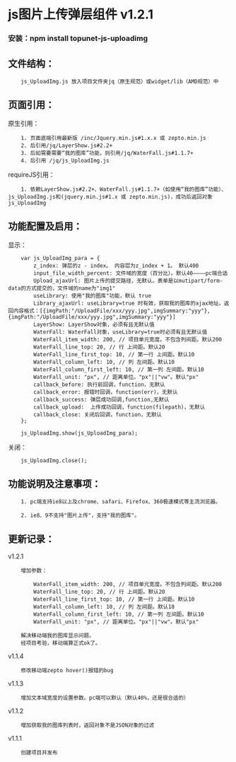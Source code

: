# js图片上传弹层组件 v1.2.1
### 安装：npm install topunet-js-uploadimg

文件结构：
-------------

        js_UploadImg.js 放入项目文件夹jq（原生规范）或widget/lib（AMD规范）中

页面引用：
-------------

原生引用：

        1. 页面底端引用最新版 /inc/Jquery.min.js#1.x.x 或 zepto.min.js
        2. 后引用/jq/LayerShow.js#2.2+
        3. 后如需要需要“我的图库”功能，则引用/jq/WaterFall.js#1.1.7+
        4. 后引用 /jq/js_UploadImg.js

requireJS引用：
        
        1. 依赖LayerShow.js#2.2+、WaterFall.js#1.1.7+（如使用“我的图库”功能）、js_UploadImg.js和(jquery.min.js#1.x 或 zepto.min.js)，成功后返回对象js_UploadImg


功能配置及启用：
--------------

显示：

        var js_UploadImg_para = {
            z_index: 弹层的z - index。 内容层为z_index + 1。 默认400
            input_file_width_percent: 文件域的宽度（百分比）。默认40————pc端合适
            Upload_ajaxUrl: 图片上传的提交路径，无默认。表单是以mutipart/form-data的方式提交的，文件域的name为"img1"
            useLibrary: 使用"我的图库"功能，默认 true
            Library_ajaxUrl: useLibrary=true 时有效，获取我的图库的ajax地址。返回内容格式：[{imgPath:"/UploadFile/xxx/yyy.jpg",imgSummary:"yyy"},{imgPath:"/UploadFile/xxx/yyy.jpg",imgSummary:"yyy"}]
            LayerShow: LayerShow对象，必须有且无默认值
            WaterFall: WaterFall对象，useLibrary=true时必须有且无默认值
            WaterFall_item_width: 200, // 项目单元宽度。不包含列间距。默认200
            WaterFall_line_top: 20, // 行 上间距。默认20
            WaterFall_line_first_top: 10, // 第一行 上间距。默认10
            WaterFall_column_left: 10, // 列 左间距。默认10
            WaterFall_column_first_left: 10, // 第一列 左间距。默认10
            WaterFall_unit: "px", // 距离单位。"px"||"vw"。默认"px"
            callback_before: 执行前回调，function，无默认
            callback_error: 报错时回调，function(err)，无默认
            callback_success: 弹层成功回调,function,无默认
            callback_upload:  上传成功回调，function(filepath)，无默认
            callback_close: 关闭后回调，function，无默认
        };

        js_UploadImg.show(js_UploadImg_para);

关闭：
        
        js_UploadImg.close();


功能说明及注意事项：
--------------

        1. pc端支持ie8以上及chrome、safari、Firefox、360极速模式等主流浏览器。

        2. ie8、9不支持"图片上传"，支持"我的图库"。


更新记录：
--------------
v1.2.1

        增加参数：

            WaterFall_item_width: 200, // 项目单元宽度。不包含列间距。默认200
            WaterFall_line_top: 20, // 行 上间距。默认20
            WaterFall_line_first_top: 10, // 第一行 上间距。默认10
            WaterFall_column_left: 10, // 列 左间距。默认10
            WaterFall_column_first_left: 10, // 第一列 左间距。默认10
            WaterFall_unit: "px", // 距离单位。"px"||"vw"。默认"px"

        解决移动端我的图库显示问题。
        经项目考验，移动端算正式ok了。

v1.1.4

        修改移动端zepto hover()报错的bug

v1.1.3

        增加文本域宽度的设置参数。pc端可以默认（默认40%，还是很合适的）

v1.1.2

        增加获取我的图库列表时，返回对象不是JSON对象的过滤

v1.1.1

        创建项目并发布
